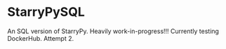 # StarryPySQL
An SQL version of StarryPy.
Heavily work-in-progress!!!
Currently testing DockerHub. Attempt 2.